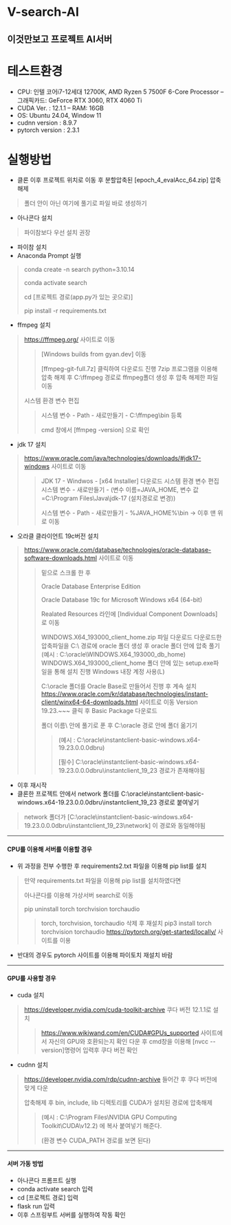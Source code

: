 # V-search-AI
 이것만보고 프로젝트 AI서버
---
# 테스트환경
- CPU: 인텔 코어i7-12세대 12700K, AMD Ryzen 5 7500F 6-Core Processor
– 그래픽카드: GeForce RTX 3060, RTX 4060 Ti
- CUDA Ver. : 12.1.1
– RAM: 16GB
- OS: Ubuntu 24.04, Window 11
- cudnn version : 8.9.7
- pytorch version : 2.3.1
  
# 실행방법
+ 클론 이후 프로젝트 위치로 이동 후 분할압축된 [epoch_4_evalAcc_64.zip] 압축해제
> 폴더 안이 아닌 여기에 풀기로 파일 바로 생성하기
+ 아나콘다 설치
> 파이참보다 우선 설치 권장
+ 파이참 설치
+ Anaconda Prompt 실행
> conda create -n search python=3.10.14
> 
> conda activate search
> 
> cd [프로젝트 경로(app.py가 있는 곳으로)]
> 
> pip install -r requirements.txt

+ ffmpeg 설치
> <https://ffmpeg.org/> 사이트로 이동
>> [Windows builds from gyan.dev] 이동
>>
>> [ffmpeg-git-full.7z] 클릭하여 다운로드 진행
> 7zip 프로그램을 이용해 압축 해제 후 C:\ffmpeg 경로로 ffmpeg폴더 생성 후 압축 해제한 파일 이동
>
> 시스템 환경 변수 편집
>> 시스템 변수 - Path - 새로만들기 - C:\ffmpeg\bin 등록
>> 
>> cmd 창에서 [ffmpeg -version] 으로 확인

+ jdk 17 설치
> <https://www.oracle.com/java/technologies/downloads/#jdk17-windows> 사이트로 이동
>> JDK 17 - Windwos - [x64 Installer] 다운로드
> 시스템 환경 변수 편집
>> 시스템 변수 - 새로만들기 - (변수 이름=JAVA_HOME, 변수 값=C:\Program Files\Java\jdk-17 (설치경로로 변경))
>> 
>> 시스템 변수 - Path - 새로만들기 - %JAVA_HOME%\bin -> 이후 맨 위로 이동

+ 오라클 클라이언트 19c버전 설치
> <https://www.oracle.com/database/technologies/oracle-database-software-downloads.html> 사이트로 이동
>> 밑으로 스크롤 한 후
>> 
>> Oracle Database Enterprise Edition
>> 
>> Oracle Database 19c for Microsoft Windows x64 (64-bit)
>> 
>> Realated Resources 라인에 [Individual Component Downloads] 로 이동
>> 
>> WINDOWS.X64_193000_client_home.zip 파일 다운로드
> 다운로드한 압축파일을 C:\ 경로에 oracle 폴더 생성 후 oracle 폴더 안에 압축 풀기
>> (예시 : C:\oracle\WINDOWS.X64_193000_db_home)
> WINDOWS.X64_193000_client_home 폴더 안에 있는 setup.exe파일을 통해 설치 진행
>> Windows 내장 계정 사용(L)
>> 
>> C:\oracle 폴더를 Oracle Base로 만들어서 진행 후 계속 설치
> <https://www.oracle.com/kr/database/technologies/instant-client/winx64-64-downloads.html> 사이트로 이동
>> Version 19.23.~~~ 클릭 후 Basic Package 다운로드
>> 
>> 폴더 이름\ 안에 풀기로 푼 후 C:\oracle 경로 안에 폴더 옮기기
>>> (예시 : C:\oracle\instantclient-basic-windows.x64-19.23.0.0.0dbru)
>>> 
>>> [필수] C:\oracle\instantclient-basic-windows.x64-19.23.0.0.0dbru\instantclient_19_23 경로가 존재해야됨
+ 이후 재시작
+ 클론한 프로젝트 안에서 network 폴더를 C:\oracle\instantclient-basic-windows.x64-19.23.0.0.0dbru\instantclient_19_23 경로로 붙여넣기
> network 폴더가 [C:\oracle\instantclient-basic-windows.x64-19.23.0.0.0dbru\instantclient_19_23\network] 이 경로와 동일해야됨
***********
#### CPU를 이용해 서버를 이용할 경우
+ 위 과정을 전부 수행한 후 requirements2.txt 파일을 이용해 pip list를 설치
> 만약 requirements.txt 파일을 이용해 pip list를 설치하였다면
>
> 아나콘다를 이용해 가상서버 search로 이동
>
> pip uninstall torch torchvision torchaudio
>> torch, torchvision, torchaudio 삭제 후 재설치
> pip3 install torch torchvision torchaudio
>> <https://pytorch.org/get-started/locally/> 사이트를 이용
+ 반대의 경우도 pytorch 사이트를 이용해 파이토치 재설치 바람
***********
#### GPU를 사용할 경우
+ cuda 설치
> <https://developer.nvidia.com/cuda-toolkit-archive> 쿠다 버전 12.1.1로 설치
>> <https://www.wikiwand.com/en/CUDA#GPUs_supported> 사이트에서 자신의 GPU와 호환되는지 확인
> 다운 후 cmd창을 이용해 [nvcc --version]명령어 입력후 쿠다 버전 확인

+ cudnn 설치
> <https://developer.nvidia.com/rdp/cudnn-archive> 들어간 후 쿠다 버전에 맞게 다운
> 
> 압축해제 후 bin, include, lib 디렉토리를 CUDA가 설치된 경로에 압축해제
>> (예시 : C:\Program Files\NVIDIA GPU Computing Toolkit\CUDA\v12.2) 에 복사 붙여넣기 해준다.
>> 
>> (환경 변수 CUDA_PATH 경로를 보면 된다)
***********
#### 서버 가동 방법
+ 아나콘다 프롬프트 실행
+ conda activate search 입력
+ cd [프로젝트 경로] 입력
+ flask run 입력
+ 이후 스프링부트 서버를 실행하여 작동 확인
